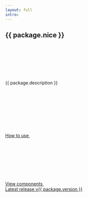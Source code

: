 ```yaml
---
layout: full
intro:
---
```


<section class="bg-main usa-section padding-y-8">
  <div class="grid-container padding-y-8">
    <div class="usa-prose text-center maxw-mobile-lg margin-x-auto radius-lg padding-y-8">
      <h1>
        <span class="usa-sr-only">{{ package.nice }}</span>
        <svg aria-hidden="true" width="573" height="128" class="maxw-full">
          <use href="#logo">
        </svg>
      </h1>
      <p class="usa-intro">{{ package.description }}</p>
      <div>
        <a class="cfa-button usa-button usa-button--outline usa-button--big margin-x-0" href="{{ config.baseUrl }}how-to-use">
          <span>How to use</span>
          <svg class="usa-icon" aria-hidden="true" focusable="false" role="img">
            <use href="{{ config.baseUrl }}assets/img/sprite.svg#arrow_forward"></use>
          </svg>
        </a>
      </div>
      <div>
        <a class="cfa-button usa-button usa-button--outline usa-button--big margin-x-0" href="{{ config.baseUrl }}components">
          <span>View components</span>
          <svg class="usa-icon" aria-hidden="true" focusable="false" role="img">
            <use href="{{ config.baseUrl }}assets/img/sprite.svg#arrow_forward"></use>
          </svg>
        </a>
      </div>
      <div>
        <a href="{{ package.repository.url }}/releases/tag/v{{ package.version }}" target="_blank" rel="noopener nofollow" class="usa-link--external">Latest release v{{ package.version }}</a>
      </div>
    </div>
  </div>
</section>
